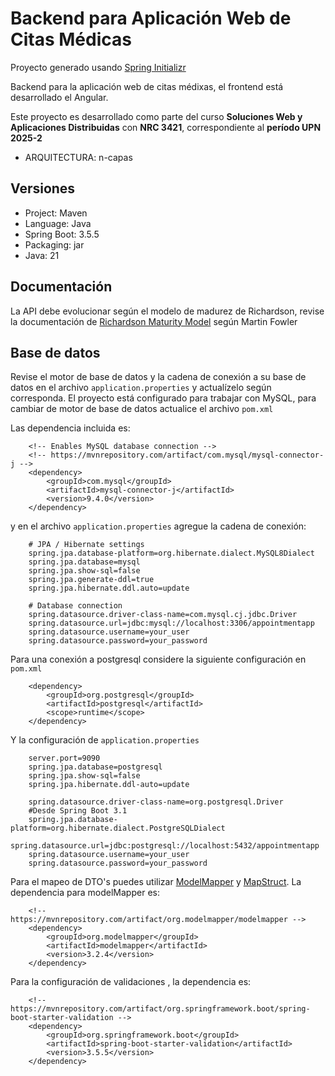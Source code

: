 # Backend para Aplicación Web de Citas Médicas

Proyecto generado usando [Spring Initializr](https://start.spring.io/)

Backend para la aplicación web de citas médixas, el frontend está desarrollado el Angular.

Este proyecto es desarrollado como parte del curso <b>Soluciones Web y Aplicaciones Distribuidas</b> con <b>NRC 3421</b>, correspondiente al <b>período UPN 2025-2</b>
- ARQUITECTURA: n-capas
## Versiones

- Project: Maven
- Language: Java
- Spring Boot: 3.5.5
- Packaging: jar
- Java: 21

## Documentación
La API debe evolucionar según el modelo de madurez de Richardson, revise la documentación de [Richardson Maturity Model](https://martinfowler.com/articles/richardsonMaturityModel.html) según Martin Fowler

## Base de datos
Revise el motor de base de datos y la cadena de conexión a su base de datos en el archivo `application.properties` y actualízelo según corresponda. El proyecto está configurado para trabajar con MySQL, para cambiar de motor de base de datos actualice el archivo `pom.xml`

Las dependencia incluida es:
```
    <!-- Enables MySQL database connection -->
    <!-- https://mvnrepository.com/artifact/com.mysql/mysql-connector-j -->
    <dependency>
        <groupId>com.mysql</groupId>
        <artifactId>mysql-connector-j</artifactId>
        <version>9.4.0</version>
    </dependency>
```

y en el archivo `application.properties` agregue la cadena de conexión:
```
    # JPA / Hibernate settings
    spring.jpa.database-platform=org.hibernate.dialect.MySQL8Dialect
    spring.jpa.database=mysql
    spring.jpa.show-sql=false
    spring.jpa.generate-ddl=true
    spring.jpa.hibernate.ddl.auto=update
    
    # Database connection
    spring.datasource.driver-class-name=com.mysql.cj.jdbc.Driver
    spring.datasource.url=jdbc:mysql://localhost:3306/appointmentapp
    spring.datasource.username=your_user
    spring.datasource.password=your_password
```

Para una conexión a postgresql considere la siguiente configuración en `pom.xml`
```
    <dependency>
        <groupId>org.postgresql</groupId>
        <artifactId>postgresql</artifactId>
        <scope>runtime</scope>
    </dependency>
```
Y la configuración de `application.properties`
```
    server.port=9090
    spring.jpa.database=postgresql
    spring.jpa.show-sql=false
    spring.jpa.hibernate.ddl-auto=update
    
    spring.datasource.driver-class-name=org.postgresql.Driver
    #Desde Spring Boot 3.1
    spring.jpa.database-platform=org.hibernate.dialect.PostgreSQLDialect
    spring.datasource.url=jdbc:postgresql://localhost:5432/appointmentapp
    spring.datasource.username=your_user
    spring.datasource.password=your_password
```
Para el mapeo de DTO's puedes utilizar [ModelMapper](https://modelmapper.org/getting-started/) y [MapStruct](https://mapstruct.org/). La dependencia para modelMapper es:
```
    <!-- https://mvnrepository.com/artifact/org.modelmapper/modelmapper -->
    <dependency>
        <groupId>org.modelmapper</groupId>
        <artifactId>modelmapper</artifactId>
        <version>3.2.4</version>
    </dependency>
```

Para la configuración de validaciones , la dependencia es:
```
    <!-- https://mvnrepository.com/artifact/org.springframework.boot/spring-boot-starter-validation -->
    <dependency>
        <groupId>org.springframework.boot</groupId>
        <artifactId>spring-boot-starter-validation</artifactId>
        <version>3.5.5</version>
    </dependency>
```